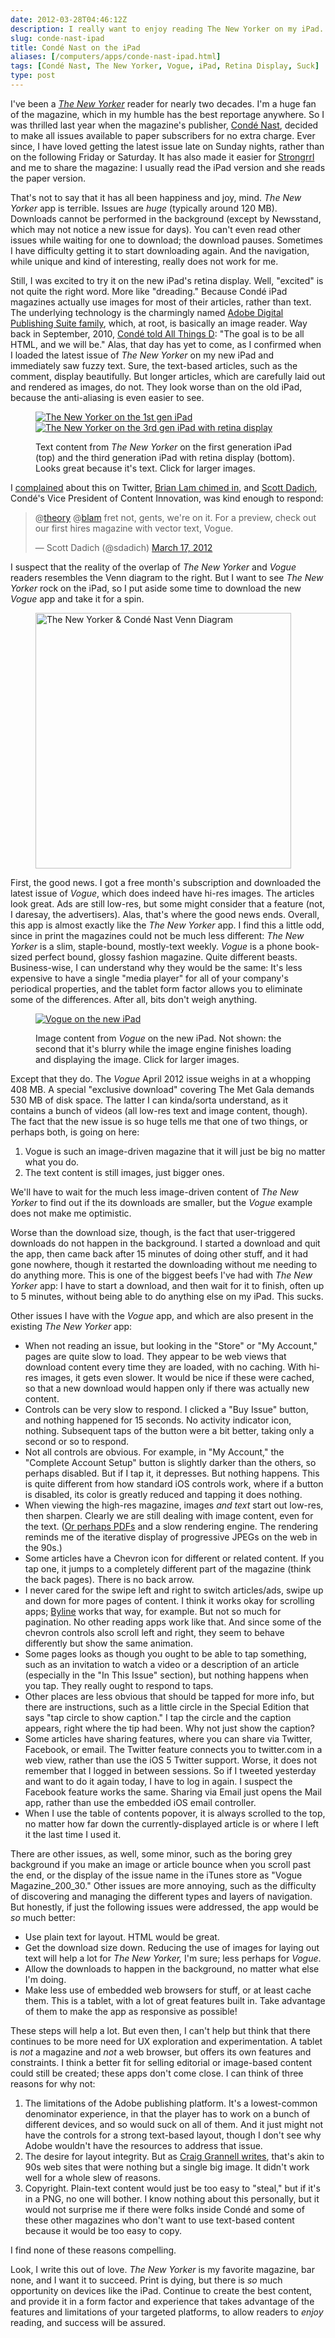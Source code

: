```yaml
--- 
date: 2012-03-28T04:46:12Z
description: I really want to enjoy reading The New Yorker on my iPad. But for a rather large number of reasons, it's just unpleasant. Here's why.
slug: conde-nast-ipad
title: Condé Nast on the iPad
aliases: [/computers/apps/conde-nast-ipad.html]
tags: [Condé Nast, The New Yorker, Vogue, iPad, Retina Display, Suck]
type: post
---
```


I've been a [*The New Yorker*] reader for nearly two decades. I'm a huge fan of
the magazine, which in my humble has the best reportage anywhere. So I was
thrilled last year when the magazine's publisher, [Condé Nast], decided to make
all issues available to paper subscribers for no extra charge. Ever since, I
have loved getting the latest issue late on Sunday nights, rather than on the
following Friday or Saturday. It has also made it easier for [Strongrrl] and me
to share the magazine: I usually read the iPad version and she reads the paper
version.

That's not to say that it has all been happiness and joy, mind. *The New Yorker*
app is terrible. Issues are *huge* (typically around 120 MB). Downloads cannot
be performed in the background (except by Newsstand, which may not notice a new
issue for days). You can't even read other issues while waiting for one to
download; the download pauses. Sometimes I have difficulty getting it to start
downloading again. And the navigation, while unique and kind of interesting,
really does not work for me.

Still, I was excited to try it on the new iPad's retina display. Well, "excited"
is not quite the right word. More like "dreading." Because Condé iPad magazines
actually use images for most of their articles, rather than text. The underlying
technology is the charmingly named [Adobe Digital Publishing Suite family],
which, at root, is basically an image reader. Way back in September, 2010,
[Condé told All Things D][]: "The goal is to be all HTML, and we will be." Alas,
that day has yet to come, as I confirmed when I loaded the latest issue of *The
New Yorker* on my new iPad and immediately saw fuzzy text. Sure, the text-based
articles, such as the comment, display beautifully. But longer articles, which
are carefully laid out and rendered as images, do not. They look worse than on
the old iPad, because the anti-aliasing is even easier to see.

<figure class="frame">
    <a href="https://www.flickr.com/photos/theory/6861697774/sizes/o/in/set-72157629648560359/"
      title="The New Yorker on the 1st gen iPad">
      <img src="https://farm8.staticflickr.com/7059/6861697774_a7ac0d9356_z.jpg"
           alt="The New Yorker on the 1st gen iPad"/>
    </a>
    <a href="https://www.flickr.com/photos/theory/7007813821/sizes/o/in/set-72157629648560359/"
        alt="The New Yorker on the 3rd gen iPad with retina display">
        <img src="https://farm8.staticflickr.com/7110/7007813821_6293e374eb_z.jpg"
             alt="The New Yorker on the 3rd gen iPad with retina display" />
    </a>
    <figcaption>
        <p>Text content from <em>The New Yorker</em> on the first generation iPad
        (top) and the third generation iPad with retina display (bottom). Looks
        great because it's text. Click for larger images.</p>
    </figcaption>
</figure>

I [complained] about this on Twitter, [Brian Lam chimed in], and [Scott Dadich],
Condé's Vice President of Content Innovation, was kind enough to respond:

> @[theory] @[blam] fret not, gents, we're on it. For a preview, check out our
> first hires magazine with vector text, Vogue.
>
> — Scott Dadich (@sdadich) [March 17, 2012]

I suspect that the reality of the overlap of *The New Yorker* and *Vogue*
readers resembles the Venn diagram to the right. But I want to see *The New
Yorker* rock on the iPad, so I put aside some time to download the new *Vogue*
app and take it for a spin.

<figure class="right">
    <img src="https://farm8.staticflickr.com/7239/7007841235_5559a170e1_o.png"
       style="width:307pt;" alt="The New Yorker &amp; Condé Nast Venn Diagram"
       title=" The New Yorker &amp; Condé Nast Venn Diagram" />
</figure>

First, the good news. I got a free month's subscription and downloaded the
latest issue of *Vogue*, which does indeed have hi-res images. The articles look
great. Ads are still low-res, but some might consider that a feature (not, I
daresay, the advertisers). Alas, that's where the good news ends. Overall, this
app is almost exactly like the *The New Yorker* app. I find this a little odd,
since in print the magazines could not be much less different: *The New Yorker*
is a slim, staple-bound, mostly-text weekly. *Vogue* is a phone book-sized
perfect bound, glossy fashion magazine. Quite different beasts. Business-wise, I
can understand why they would be the same: It's less expensive to have a single
"media player" for all of your company's periodical properties, and the tablet
form factor allows you to eliminate some of the differences. After all, bits
don't weigh anything.

<figure>
    <a href="https://www.flickr.com/photos/theory/7007813933/sizes/l/in/set-72157629648560359/">
        <img src="https://farm8.staticflickr.com/7198/7007813933_bd7e86947c_z.jpg"
             alt="Vogue on the new iPad" />
    </a>
    <figcaption>
        <p>Image content from <em>Vogue</em> on the new iPad. Not shown: the second
        that it's blurry while the image engine finishes loading and displaying the
        image. Click for larger images.</p>
    </figcaption>
</figure>

Except that they do. The *Vogue* April 2012 issue weighs in at a whopping 408
MB. A special "exclusive download" covering The Met Gala demands 530 MB of disk
space. The latter I can kinda/sorta understand, as it contains a bunch of videos
(all low-res text and image content, though). The fact that the new issue is so
huge tells me that one of two things, or perhaps both, is going on here:

1.  Vogue is such an image-driven magazine that it will just be big no matter
    what you do.
2.  The text content is still images, just bigger ones.

We'll have to wait for the much less image-driven content of *The New Yorker* to
find out if the its downloads are smaller, but the *Vogue* example does not make
me optimistic.

Worse than the download size, though, is the fact that user-triggered downloads
do not happen in the background. I started a download and quit the app, then
came back after 15 minutes of doing other stuff, and it had gone nowhere, though
it restarted the downloading without me needing to do anything more. This is one
of the biggest beefs I've had with *The New Yorker* app: I have to start a
download, and then wait for it to finish, often up to 5 minutes, without being
able to do anything else on my iPad. This sucks.

Other issues I have with the *Vogue* app, and which are also present in the
existing *The New Yorker* app:

-   When not reading an issue, but looking in the "Store" or "My Account," pages
    are quite slow to load. They appear to be web views that download content
    every time they are loaded, with no caching. With hi-res images, it gets
    even slower. It would be nice if these were cached, so that a new download
    would happen only if there was actually new content.
-   Controls can be very slow to respond. I clicked a "Buy Issue" button, and
    nothing happened for 15 seconds. No activity indicator icon, nothing.
    Subsequent taps of the button were a bit better, taking only a second or so
    to respond.
-   Not all controls are obvious. For example, in "My Account," the "Complete
    Account Setup" button is slightly darker than the others, so perhaps
    disabled. But if I tap it, it depresses. But nothing happens. This is quite
    different from how standard iOS controls work, where if a button is
    disabled, its color is greatly reduced and tapping it does nothing.
-   When viewing the high-res magazine, images *and text* start out low-res,
    then sharpen. Clearly we are still dealing with image content, even for the
    text. ([Or perhaps PDFs] and a slow rendering engine. The rendering reminds
    me of the iterative display of progressive JPEGs on the web in the 90s.)
-   Some articles have a Chevron icon for different or related content. If you
    tap one, it jumps to a completely different part of the magazine (think the
    back pages). There is no back arrow.
-   I never cared for the swipe left and right to switch articles/ads, swipe up
    and down for more pages of content. I think it works okay for scrolling
    apps; [Byline] works that way, for example. But not so much for pagination.
    No other reading apps work like that. And since some of the chevron controls
    also scroll left and right, they seem to behave differently but show the
    same animation.
-   Some pages looks as though you ought to be able to tap something, such as an
    invitation to watch a video or a description of an article (especially in
    the "In This Issue" section), but nothing happens when you tap. They really
    ought to respond to taps.
-   Other places are less obvious that should be tapped for more info, but there
    are instructions, such as a little circle in the Special Edition that says
    "tap circle to show caption." I tap the circle and the caption appears,
    right where the tip had been. Why not just show the caption?
-   Some articles have sharing features, where you can share via Twitter,
    Facebook, or email. The Twitter feature connects you to twitter.com in a web
    view, rather than use the iOS 5 Twitter support. Worse, it does not remember
    that I logged in between sessions. So if I tweeted yesterday and want to do
    it again today, I have to log in again. I suspect the Facebook feature works
    the same. Sharing via Email just opens the Mail app, rather than use the
    embedded iOS email controller.
-   When I use the table of contents popover, it is always scrolled to the top,
    no matter how far down the currently-displayed article is or where I left it
    the last time I used it.

There are other issues, as well, some minor, such as the boring grey background
if you make an image or article bounce when you scroll past the end, or the
display of the issue name in the iTunes store as "Vogue Magazine\_200\_30."
Other issues are more annoying, such as the difficulty of discovering and
managing the different types and layers of navigation. But honestly, if just the
following issues were addressed, the app would be *so* much better:

-   Use plain text for layout. HTML would be great.
-   Get the download size down. Reducing the use of images for laying out text
    will help a lot for *The New Yorker,* I'm sure; less perhaps for *Vogue*.
-   Allow the downloads to happen in the background, no matter what else I'm
    doing.
-   Make less use of embedded web browsers for stuff, or at least cache them.
    This is a tablet, with a lot of great features built in. Take advantage of
    them to make the app as responsive as possible!

These steps will help a lot. But even then, I can't help but think that there
continues to be more need for UX exploration and experimentation. A tablet is
*not* a magazine and *not* a web browser, but offers its own features and
constraints. I think a better fit for selling editorial or image-based content
could still be created; these apps don't come close. I can think of three
reasons for why not:

1.  The limitations of the Adobe publishing platform. It's a lowest-common
    denominator experience, in that the player has to work on a bunch of
    different devices, and so would suck on all of them. And it just might not
    have the controls for a strong text-based layout, though I don't see why
    Adobe wouldn't have the resources to address that issue.
2.  The desire for layout integrity. But as [Craig Grannell writes][Or perhaps
    PDFs], that's akin to 90s web sites that were nothing but a single big
    image. It didn't work well for a whole slew of reasons.
3.  Copyright. Plain-text content would just be too easy to "steal," but if it's
    in a PNG, no one will bother. I know nothing about this personally, but it
    would not surprise me if there were folks inside Condé and some of these
    other magazines who don't want to use text-based content because it would be
    too easy to copy.

I find none of these reasons compelling.

Look, I write this out of love. *The New Yorker* is my favorite magazine, bar
none, and I want it to succeed. Print is dying, but there is *so* much
opportunity on devices like the iPad. Continue to create the best content, and
provide it in a form factor and experience that takes advantage of the features
and limitations of your targeted platforms, to allow readers to *enjoy* reading,
and success will be assured.

  [*The New Yorker*]: http://www.newyorker.com/
  [Condé Nast]: http://www.condenast.com/
  [Strongrrl]: http://blog.strongrrl.com/
  [Adobe Digital Publishing Suite family]: http://www.adobe.com/products/digital-publishing-suite-family.html
  [Condé told All Things D]: http://allthingsd.com/20100928/conde-nasts-ipad-apps-are-too-portly-blame-adobe/
  [complained]: https://twitter.com/#!/theory/status/180846743775232000
  [Brian Lam chimed in]: https://twitter.com/#!/blam/status/180856508479848448
  [Scott Dadich]: https://twitter.com/sdadich
  [theory]: https://twitter.com/theory
  [blam]: https://twitter.com/blam
  [March 17, 2012]: https://twitter.com/sdadich/status/181039871199154177
  [Or perhaps PDFs]: http://reverttosaved.com/2012/03/26/why-do-magazines-look-so-bad-on-the-new-ipad/
  [Byline]: http://www.phantomfish.com/byline.html
